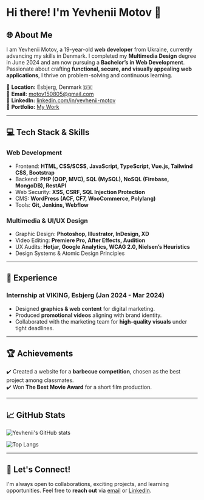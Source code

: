 # Hi there! I'm Yevhenii Motov 👋

## 🌐 About Me
I am Yevhenii Motov, a 19-year-old **web developer** from Ukraine, currently advancing my skills in Denmark. I completed my **Multimedia Design** degree in June 2024 and am now pursuing a **Bachelor’s in Web Development**. Passionate about crafting **functional, secure, and visually appealing web applications**, I thrive on problem-solving and continuous learning.

🔹 **Location:** Esbjerg, Denmark 🇩🇰  
🔹 **Email:** [motov150805@gmail.com](mailto:motov150805@gmail.com)  
🔹 **LinkedIn:** [linkedin.com/in/yevhenii-motov](https://www.linkedin.com/in/yevhenii-motov)  
🔹 **Portfolio:** [My Work](https://portfolio-ed1cb.web.app)  

---

## 💻 Tech Stack & Skills
### **Web Development**
- Frontend: **HTML, CSS/SCSS, JavaScript, TypeScript, Vue.js, Tailwind CSS, Bootstrap**
- Backend: **PHP (OOP, MVC), SQL (MySQL), NoSQL (Firebase, MongoDB), RestAPI**
- Web Security: **XSS, CSRF, SQL Injection Protection**
- CMS: **WordPress (ACF, CF7, WooCommerce, Polylang)**
- Tools: **Git, Jenkins, Webflow**

### **Multimedia & UI/UX Design**
- Graphic Design: **Photoshop, Illustrator, InDesign, XD**
- Video Editing: **Premiere Pro, After Effects, Audition**
- UX Audits: **Hotjar, Google Analytics, WCAG 2.0, Nielsen’s Heuristics**
- Design Systems & Atomic Design Principles

---

## 🎯 Experience
### **Internship at VIKING, Esbjerg (Jan 2024 - Mar 2024)**
- Designed **graphics & web content** for digital marketing.
- Produced **promotional videos** aligning with brand identity.
- Collaborated with the marketing team for **high-quality visuals** under tight deadlines.

---

## 🏆 Achievements
✔️ Created a website for a **barbecue competition**, chosen as the best project among classmates.  
✔️ Won **The Best Movie Award** for a short film production.  

---

## 📈 GitHub Stats
![Yevhenii's GitHub stats](https://github-readme-stats.vercel.app/api?username=Yevhenii15&show_icons=true&theme=radical)

![Top Langs](https://github-readme-stats.vercel.app/api/top-langs/?username=Yevhenii15&layout=compact&theme=radical)

---

## 🚀 Let's Connect!
I'm always open to collaborations, exciting projects, and learning opportunities. Feel free to **reach out** via [email](mailto:motov150805@gmail.com) or [LinkedIn](https://www.linkedin.com/in/yevhenii-motov).
